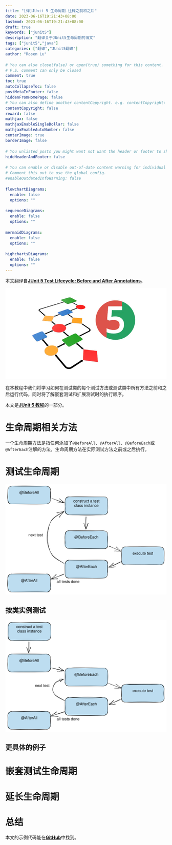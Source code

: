 ```yaml
---
title: "[译]JUnit 5 生命周期-注释之前和之后"
date: 2023-06-16T19:21:43+08:00
lastmod: 2023-06-16T19:21:43+08:00
draft: true
keywords: ["junit5"]
description: "翻译关于JUnit5生命周期的博文"
tags: ["junit5","java"]
categories: ["翻译","JUnit5翻译"]
author: "Rosen Lu"

# You can also close(false) or open(true) something for this content.
# P.S. comment can only be closed
comment: true
toc: true
autoCollapseToc: false
postMetaInFooter: false
hiddenFromHomePage: false
# You can also define another contentCopyright. e.g. contentCopyright: "This is another copyright."
contentCopyright: false
reward: false
mathjax: false
mathjaxEnableSingleDollar: false
mathjaxEnableAutoNumber: false
centerImage: true
borderImage: false

# You unlisted posts you might want not want the header or footer to show
hideHeaderAndFooter: false

# You can enable or disable out-of-date content warning for individual post.
# Comment this out to use the global config.
#enableOutdatedInfoWarning: false

flowchartDiagrams:
  enable: false
  options: ""

sequenceDiagrams: 
  enable: false
  options: ""

mermaidDiagrams: 
  enable: false
  options: ""

highchartsDiagrams: 
  enable: false
  options: ""
---
```


本文翻译自[**JUnit 5 Test Lifecycle: Before and After Annotations**](https://www.arhohuttunen.com/junit-5-test-lifecycle/)。

<!--more-->

![JUnit 5 Chart Diagram](/blog_img/translate/junit5/junit-5-test-lifecycle/junit-5-chart-diagram.webp "JUnit 5 Chart Diagram") 

在本教程中我们将学习如何在测试类的每个测试方法或测试类中所有方法之前和之后运行代码，同时将了解嵌套测试和扩展测试时的执行顺序。

本文是[**JUnit 5 教程**](https://www.arhohuttunen.com/junit-5-tutorial/)的一部分。

# 生命周期相关方法

一个生命周期方法是指任何添加了`@BeforeAll`、`@AfterAll`、`@BeforeEach`或`@AfterEach`注解的方法，生命周期方法在实际测试方法之前或之后执行。

# 测试生命周期

![JUnit 5 Per Method Lifecycle](/blog_img/translate/junit5/junit-5-test-lifecycle/junit-5-per-method-lifecycle.svg "JUnit 5 Per Method Lifecycle") 

## 按类实例测试

![JUnit 5 Per Class Lifecycle](/blog_img/translate/junit5/junit-5-test-lifecycle/junit-5-per-class-lifecycle.svg "JUnit 5 Per Class Lifecycle") 

## 更具体的例子



# 嵌套测试生命周期

# 延长生命周期

# 总结

本文的示例代码能在[**GitHub**](https://github.com/arhohuttunen/junit5-examples/tree/main/junit5-lifecyle)中找到。